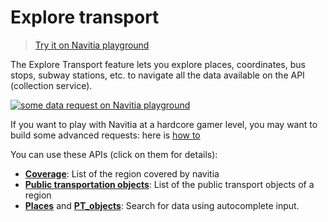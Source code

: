 Explore transport
=================

>[Try it on Navitia playground](https://playground.navitia.io/play.html?request=https%3A%2F%2Fapi.navitia.io%2Fv1%2Fcoverage%2Fsandbox%2Flines&token=3b036afe-0110-4202-b9ed-99718476c2e0)

The Explore Transport feature lets you explore places, coordinates, bus stops, subway stations, etc.
to navigate all the data available on the API (collection service).

[![some data request on Navitia playground](playground_pt_ref.png)](https://playground.navitia.io/play.html?request=https%3A%2F%2Fapi.navitia.io%2Fv1%2Fcoverage%2Fsandbox%2Flines&token=3b036afe-0110-4202-b9ed-99718476c2e0)

If you want to play with Navitia at a hardcore gamer level, you may want to build some advanced requests: here is [how to](https://github.com/hove-io/navitia/blob/dev/documentation/rfc/ptref_grammar.md)

You can use these APIs (click on them for details):

-   **[Coverage](#coverage)**: List of the region covered by navitia
-   **[Public transportation objects](#pt-ref)**: List of the public transport
    objects of a region
-   **[Places](#places)** and **[PT_objects](#pt-objects)**: Search for data using autocomplete input.
